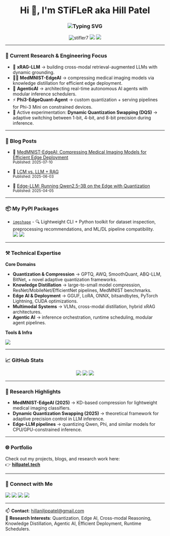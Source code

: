 <h1 align="center">Hi 👋, I'm STiFLeR aka Hill Patel</h1>
<h3 align="center">
  <img src="https://readme-typing-svg.herokuapp.com?font=Fira+Code&size=24&pause=1000&color=00F7FF&vCenter=true&width=800&height=40&lines=AI+Researcher+%7C+Quantization+%7C+Edge+LLMs;Multimodal+Reasoning+%7C+Knowledge+Distillation;Systems+Optimization+%7C+Deployment+%7C+Agents" alt="Typing SVG" />
</h3>

<p align="center">
  <img src="https://komarev.com/ghpvc/?username=stifler7&label=Profile%20views&color=0e75b6&style=flat" alt="stifler7" />
  <img src="https://img.shields.io/github/followers/STiFLeR7?label=Followers&style=social" />
  <img src="https://img.shields.io/github/stars/STiFLeR7?style=social" />
</p>

---

### 📌 Current Research & Engineering Focus

- 🔭 **xRAG-LLM** → building cross-modal retrieval-augmented LLMs with dynamic grounding.  
- 🧑‍🏫 **MedMNIST-EdgeAI** → compressing medical imaging models via knowledge distillation for efficient edge deployment.  
- 🔬 **AgenticAI** → architecting real-time autonomous AI agents with modular inference schedulers.  
- ⚡ **Phi3-EdgeQuant-Agent** → custom quantization + serving pipelines for Phi-3 Mini on constrained devices.  
- 🧪 Active experimentation: **Dynamic Quantization Swapping (DQS)** → adaptive switching between 1-bit, 4-bit, and 8-bit precision during inference.  

---

### 📝 Blog Posts
<!-- BLOG-POST-LIST:START -->

- 🧠 [MedMNIST-EdgeAI: Compressing Medical Imaging Models for Efficient Edge Deployment](https://medium.com/@stiflerxd/medmnist-edgeai-compressing-medical-imaging-models-for-efficient-edge-deployment-e12f160d6f36)  
  <sub>Published: 2025-07-10</sub>

- 🧠 [LCM vs. LLM + RAG](https://medium.com/@stiflerxd/lcm-vs-llm-rag-11f656f1c71e?source=rss-8f87c3f0f707------2)  
  <sub>Published: 2025-06-03</sub>

- 🧠 [Edge-LLM: Running Qwen2.5–3B on the Edge with Quantization](https://medium.com/@stiflerxd/edge-llm-running-qwen2-5-3b-on-the-edge-with-quantization-1a825de3d722?source=rss-8f87c3f0f707------2)  
  <sub>Published: 2025-04-05</sub>

<!-- BLOG-POST-LIST:END -->

---

### 📦 My PyPI Packages
- [`imgshape`](https://pypi.org/project/imgshape/) - 🔍 Lightweight CLI + Python toolkit for dataset inspection, preprocessing recommendations, and ML/DL pipeline compatibility.  
  <img src="https://img.shields.io/pypi/v/imgshape?label=version" />
  <img src="https://img.shields.io/pypi/dm/imgshape?label=downloads" />

---

### ⚒️ Technical Expertise

**Core Domains**  
- **Quantization & Compression** → GPTQ, AWQ, SmoothQuant, ABQ-LLM, BitNet, + novel adaptive quantization frameworks.  
- **Knowledge Distillation** → large-to-small model compression, ResNet/MobileNet/EfficientNet pipelines, MedMNIST benchmarks.  
- **Edge AI & Deployment** → GGUF, LoRA, ONNX, bitsandbytes, PyTorch Lightning, CUDA optimizations.  
- **Multimodal Systems** → VLMs, cross-modal distillation, hybrid xRAG architectures.  
- **Agentic AI** → inference orchestration, runtime scheduling, modular agent pipelines.  

**Tools & Infra**  
<p align="left">
  <img src="https://skillicons.dev/icons?i=python,pytorch,tensorflow,docker,bash,linux,git,github,aws,gcp,vscode,onnx" />
</p>

---

### 📈 GitHub Stats

<p align="center">
  <img src="https://github-readme-stats.vercel.app/api?username=stifler7&show_icons=true&theme=tokyonight" />
  <img src="https://github-readme-streak-stats.herokuapp.com?user=stifler7&theme=tokyonight" />
  <img src="https://github-readme-stats.vercel.app/api/top-langs/?username=stifler7&layout=compact&theme=tokyonight" />
</p>

---

### 🔭 Research Highlights

- **MedMNIST-EdgeAI (2025)** → KD-based compression for lightweight medical imaging classifiers.  
- **Dynamic Quantization Swapping (2025)** → theoretical framework for adaptive precision control in LLM inference.  
- **Edge-LLM pipelines** → quantizing Qwen, Phi, and similar models for CPU/GPU-constrained inference.  

---

### 🌐 Portfolio
Check out my projects, blogs, and research work here:  
👉 [**hillpatel.tech**](https://hillpatel.tech)  

---

### 🤝 Connect with Me

<a href="https://linkedin.com/in/hill-patel-6113802a3"><img src="https://img.shields.io/badge/LinkedIn-%230077B5.svg?&style=flat&logo=linkedin&logoColor=white" /></a>
<a href="https://medium.com/@stiflerxd"><img src="https://img.shields.io/badge/Medium-000000?style=flat&logo=medium&logoColor=white" /></a>
<a href="https://kaggle.com/stifler"><img src="https://img.shields.io/badge/Kaggle-20BEFF?style=flat&logo=kaggle&logoColor=white" /></a>
<a href="https://discord.gg/stifler07"><img src="https://img.shields.io/discord/1182409981300013076?label=Discord&logo=discord&style=flat" /></a>

---

📫 **Contact**: hillaniljppatel@gmail.com  
🎯 **Research Interests**: Quantization, Edge AI, Cross-modal Reasoning, Knowledge Distillation, Agentic AI, Efficient Deployment, Runtime Schedulers.
